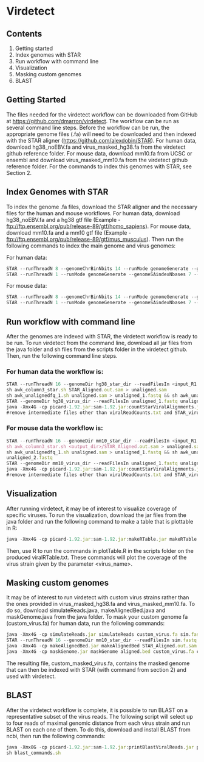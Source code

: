 # Virdetect

## Contents

1. Getting started
2. Index genomes with STAR
3. Run workflow with command line
4. Visualization
5. Masking custom genomes
6. BLAST

## Getting Started

The files needed for the virdetect workflow can be downloaded from
GitHub at https://github.com/dmarron/virdetect.
The workflow can be run as several command line steps.
Before the workflow can be run, the appropriate genome files (.fa) will need
to be downloaded and then indexed with the STAR aligner
(https://github.com/alexdobin/STAR). For human data, download
hg38_noEBV.fa and virus_masked_hg38.fa from the virdetect github reference folder. For
mouse data, download mm10.fa from UCSC or ensembl and download
virus_masked_mm10.fa from the virdetect github reference folder. For the commands to
index this genomes with STAR, see Section 2.

## Index Genomes with STAR

To index the genome .fa files, download the STAR aligner and the
necessary files for the human and mouse workflows.
For human data, download hg38_noEBV.fa and a hg38 gtf file (Example -
ftp://ftp.ensembl.org/pub/release-89/gtf/homo_sapiens).
For mouse data, download mm10.fa and a mm10 gtf file (Example -
ftp://ftp.ensembl.org/pub/release-89/gtf/mus_musculus).
Then run the following commands to index the main genome and virus
genomes:

For human data:
```javascript
STAR --runThreadN 8 --genomeChrBinNbits 14 --runMode genomeGenerate --genomeDir hg38_star_dir --genomeFastaFiles hg38_noEBV.fa --sjdbGTFfile hg38_gtf.gtf
STAR --runThreadN 1 --runMode genomeGenerate --genomeSAindexNbases 7 --genomeDir hg38_virus_dir --genomeFastaFiles virus_masked_hg38.fa
```

For mouse data:
```javascript
STAR --runThreadN 8 --genomeChrBinNbits 14 --runMode genomeGenerate --genomeDir mm10_star_dir --genomeFastaFiles mm10.fa --sjdbGTFfile mm10_gtf.gtf
STAR --runThreadN 1 --runMode genomeGenerate --genomeSAindexNbases 7 --genomeDir mm10_virus_dir --genomeFastaFiles virus_masked_mm10.fa
```

## Run workflow with command line

After the genomes are indexed with STAR, the virdetect workflow is ready
to be run. To run virdetect from the command line, download all jar files from the java folder
and sh files from the scripts folder in the virdetect github. Then, run the following command line steps.

### For human data the workflow is:
```javascript
STAR --runThreadN 16 --genomeDir hg38_star_dir --readFilesIn <input_R1.fastq.gz> <input_R2.fastq.gz> --readFilesCommand zcat --outFilterMultimapNmax 1000 --outSAMunmapped Within --outFileNamePrefix STAR_ #16 cpus, 32 G memory
sh awk_column3_star.sh STAR_Aligned.out.sam > unaligned.sam
sh awk_unalignedfq_1.sh unaligned.sam > unaligned_1.fastq && sh awk_unalignedfq_2.sh unaligned.sam > unaligned_2.fastq
STAR --genomeDir hg38_virus_dir --readFilesIn unaligned_1.fastq unaligned_2.fastq --runThreadN 16 --outFilterMismatchNmax 4 --outFilterMultimapNmax 1000 --limitOutSAMoneReadBytes 1000000 --outFileNamePrefix STAR_virus_ # 16 cpus, 32 G memory
java -Xmx4G -cp picard-1.92.jar:sam-1.92.jar:countStarViralAlignments.jar countStarViralAlignments <sample_name> STAR_virus_Aligned.out.sam viralReadCounts.txt # 8 G memory
#remove intermediate files other than viralReadCounts.txt and STAR_virus_Aligned.out.sam to clean up
```

### For mouse data the workflow is:
```javascript
STAR --runThreadN 16 --genomeDir mm10_star_dir --readFilesIn <input_R1.fastq.gz> <input_R2.fastq.gz> --readFilesCommand zcat --outFilterMultimapNmax 1000 --outSAMunmapped Within --outFileNamePrefix <output_dir>/STAR_ #16 cpus, 32 G memory
sh awk_column3_star.sh <output_dir>/STAR_Aligned.out.sam > unaligned.sam
sh awk_unalignedfq_1.sh unaligned.sam > unaligned_1.fastq && sh awk_unalignedfq_2.sh unaligned.sam >
unaligned_2.fastq
STAR --genomeDir mm10_virus_dir --readFilesIn unaligned_1.fastq unaligned_2.fastq --runThreadN 16 --outFilterMismatchNmax 4 --outFilterMultimapNmax 1000 --limitOutSAMoneReadBytes 1000000 --outFileNamePrefix STAR_virus_ # 16 cpus, 32 G memory
java -Xmx4G -cp picard-1.92.jar:sam-1.92.jar:countStarViralAlignments.jar countStarViralAlignments <sample_name> STAR_virus_Aligned.out.sam viralReadCounts.txt # 8 G memory
#remove intermediate files other than viralReadCounts.txt and STAR_virus_Aligned.out.sam to clean up
```

## Visualization

After running virdetect, it may be of interest to visualize coverage of specific
viruses. To run the visualization, download the jar files from the java folder and run the following command
to make a table that is plottable in R:
```javascript
java -Xmx4G -cp picard-1.92.jar:sam-1.92.jar:makeRTable.jar makeRTable <sample_name> <virus_name> STAR_virus.Aligned.out.sam viralRTable.txt
```
Then, use R to run the commands in plotTable.R in the scripts folder on the produced viralRTable.txt.
These commands will plot the coverage of the virus strain given by the parameter <virus_name>.

## Masking custom genomes

It may be of interest to run virdetect with custom virus strains rather than
the ones provided in virus_masked_hg38.fa and virus_masked_mm10.fa.
To do so, download simulateReads.java, makeAlignedBed.java and
maskGenome.java from the java folder. To mask your custom
genome fa (custom_virus.fa) for human data, run the following commands:
```javascript
java -Xmx4G -cp simulateReads.jar simulateReads custom_virus.fa sim.fastq
STAR --runThreadN 16 --genomeDir mm10_star_dir --readFilesIn sim.fastq --outFilterMismatchNmax 5 --outFilterMultimapNmax 1080 --outFileNamePrefix STAR_
java -Xmx4G -cp makeAlignedBed.jar makeAlignedBed STAR_Aligned.out.sam aligned.bed
java -Xmx4G -cp maskGenome.jar maskGenome aligned.bed custom_virus.fa custom_masked_virus.fa
```
The resulting file, custom_masked_virus.fa, contains the masked genome
that can then be indexed with STAR (with command from section 2) and
used with virdetect.

## BLAST

After the virdetect workflow is complete, it is possible to run BLAST on a representative subset of the virus reads.  The following script will select up to four reads of maximal genomic distance from each virus strain and run BLAST on each one of them.  To do this, download and install BLAST from ncbi, then run the following commands:
```javascript
java -Xmx8G -cp picard-1.92.jar:sam-1.92.jar:printBlastViralReads.jar printBlastViralReads STAR_virus_Aligned.out.sam output_dir > blast_commands.sh
sh blast_commands.sh
```
